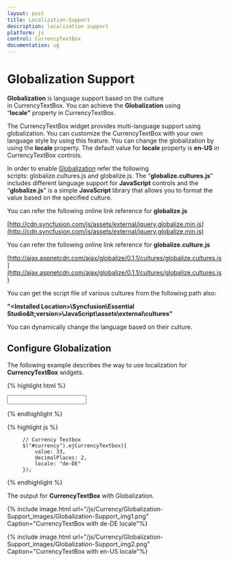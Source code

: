```yaml
---
layout: post
title: Localization-Support
description: localization support
platform: js
control: CurrencyTextBox  
documentation: ug
---
```


# Globalization Support

**Globalization** is language support based on the culture in CurrencyTextBox. You can achieve the **Globalization** using “**locale”** property in CurrencyTextBox. 

The CurrencyTextBox widget provides multi-language support using globalization. You can customize the CurrencyTextBox with your own language style by using this feature. You can change the globalization by using the **locale** property. The default value for **locale** property is **en-US** in CurrencyTextBox controls.

In order to enable [Globalization](/js/localization) refer the following scripts: globalize.cultures.js and globalize.js. The “**globalize.cultures.js**” includes different language support for **JavaScript** controls and the “**globalize.js**” is a simple **JavaScript** library that allows you to format the value based on the specified culture.

You can refer the following online link reference for **globalize.js**

[http://cdn.syncfusion.com/js/assets/external/jquery.globalize.min.js](http://cdn.syncfusion.com/js/assets/external/jquery.globalize.min.js)

You can refer the following online link reference for **globalize.culture.js**

[http://ajax.aspnetcdn.com/ajax/globalize/0.1.1/cultures/globalize.cultures.js](http://ajax.aspnetcdn.com/ajax/globalize/0.1.1/cultures/globalize.cultures.js)

You can get the script file of various cultures from the following path also:

**"&lt;Installed Location&gt;\Syncfusion\Essential Studio\&lt;version&gt;\JavaScript\assets\external\cultures"**

You can dynamically change the language based on their culture.

## Configure Globalization

The following example describes the way to use localization for **CurrencyTextBox** widgets.

{% highlight html %}

<input id="currency" type="text" />

{% endhighlight %}

{% highlight js %}

    
         // Currency Textbox 
         $("#currency").ejCurrencyTextbox({
             value: 33,
             decimalPlaces: 2,
             locale: "de-DE"
         });


{% endhighlight %}





The output for **CurrencyTextBox** with Globalization.



{% include image.html url="/js/Currency/Globalization-Support_images/Globalization-Support_img1.png" Caption="CurrencyTextBox with de-DE locale"%}



{% include image.html url="/js/Currency/Globalization-Support_images/Globalization-Support_img2.png" Caption="CurrencyTextBox with en-US locale"%}

